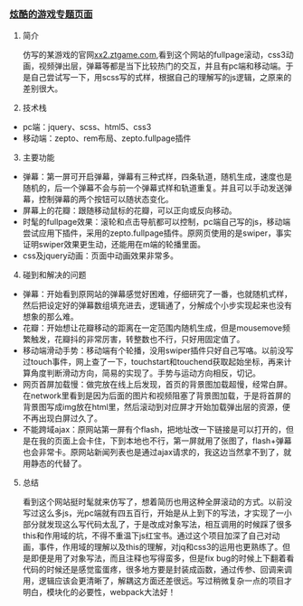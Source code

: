 <a href="http://win5do.cc/xx2" target="_blank"><h3 id="readme">炫酷的游戏专题页面</h3></a>

1. 简介

    仿写的某游戏的官网<a href="http://xx2.ztgame.com" target="_blank">xx2.ztgame.com</a>,看到这个网站的fullpage滚动，css3动画，视频弹出层，弹幕等都是当下比较热门的交互，并且有pc端和移动端。于是自己尝试写一下，用scss写的式样，根据自己的理解写的js逻辑，之原来的差别很大。

2. 技术栈

* pc端：jquery、scss、html5、css3
* 移动端：zepto、rem布局、zepto.fullpage插件

3. 主要功能
* 弹幕：第一屏可开启弹幕，弹幕有三种式样，四条轨道，随机生成，速度也是随机的，后一个弹幕不会与前一个弹幕式样和轨道重复。并且可以手动发送弹幕，控制弹幕的两个按钮可以随状态变化。
* 屏幕上的花瓣：跟随移动鼠标的花瓣，可以正向或反向移动。
* 时髦的fullpage效果：滚轮和点击导航都可以控制，pc端自己写的js，移动端尝试应用下插件，采用的zepto.fullpage插件。原网页使用的是swiper，事实证明swiper效果更生动，还能用在m端的轮播里面。
* css及jquery动画：页面中动画效果非常多。

4. 碰到和解决的问题
* 弹幕：开始看到原网站的弹幕感觉好困难，仔细研究了一番，也就随机式样，然后把设定好的弹幕数组填充进去，逻辑通了，分解成个小步实现起来也没有想象的那么难。
* 花瓣：开始想让花瓣移动的距离在一定范围内随机生成，但是mousemove频繁触发，花瓣抖的非常厉害，转整数也不行，只好用固定值了。
* 移动端滑动手势：移动端有个轮播，没用swiper插件只好自己写咯。以前没写过touch事件，网上查了一下，touchstart和touchend获取起始坐标，再来计算角度判断滑动方向，简易的实现了。手势与运动方向相反，切记。
* 网页首屏加载慢：做完放在线上后发现，首页的背景图加载超慢，经常白屏。在network里看到是因为后面的图片和视频阻塞了背景图加载，于是将首屏的背景图写成img放在html里，然后滚动到对应屏才开始加载弹出层的资源，便不再出现白屏过久了。
* 不能跨域ajax：原网站第一屏有个flash，把地址改一下链接是可以打开的，但是在我的页面上会卡住，下到本地也不行，第一屏就用了张图了，flash+弹幕也会非常卡。原网站新闻列表也是通过ajax请求的，我这边当然拿不到了，就用静态的代替了。

5. 总结

    看到这个网站挺时髦就来仿写了，想着简历也用这种全屏滚动的方式。以前没写过这么多js，光pc端就有四五百行，开始是从上到下的写法，才实现了一小部分就发现这么写代码太乱了，于是改成对象写法，相互调用的时候踩了很多this和作用域的坑，不得不重温下js红宝书。通过这个项目加深了自己对动画，事件，作用域的理解以及this的理解，对jq和css3的运用也更熟练了。但是即便是用了对象写法，而且注释也写得蛮多，但是fix bug的时候上下翻着看代码的时候还是感觉蛮蛋疼，很多地方要是封装成函数，通过传参、回调来调用，逻辑应该会更清晰了，解耦这方面还差很远。写过稍微复杂一点的项目才明白，模块化的必要性，webpack大法好！